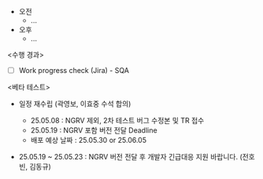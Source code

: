 - 오전
	- ...
- 오후
	- ...

<수행 경과>
- [ ] Work progress check (Jira) - SQA

<베타 테스트>
- 일정 재수립 (곽영보, 이효중 수석 합의)
	- 25.05.08 : NGRV 제외, 2차 테스트 버그 수정본 및 TR 접수
	- 25.05.19 : NGRV 포함 버전 전달 Deadline
	- 배포 예상 날짜 : 25.05.30 or 25.06.05

- 25.05.19 ~ 25.05.23 : NGRV 버전 전달 후 개발자 긴급대응 지원 바랍니다. (전호빈, 김동규)
